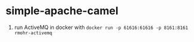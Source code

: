 # simple-apache-camel
1. run ActiveMQ in docker with ``docker run -p 61616:61616 -p 8161:8161 rmohr-activemq``
